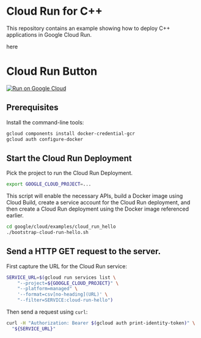 # Cloud Run for C++

This repository contains an example showing how to deploy C++ applications in
Google Cloud Run.

here


# Cloud Run Button

[![Run on Google Cloud](https://deploy.cloud.run/button.svg)](https://deploy.cloud.run)

## Prerequisites

Install the command-line tools:

```bash
gcloud components install docker-credential-gcr
gcloud auth configure-docker
```

## Start the Cloud Run Deployment

Pick the project to run the Cloud Run Deployment.

```bash
export GOOGLE_CLOUD_PROJECT=...
```

This script will enable the necessary APIs, build a Docker image using Cloud
Build, create a service account for the Cloud Run deployment, and then create
a Cloud Run deployment using the Docker image referenced earlier.

```bash
cd google/cloud/examples/cloud_run_hello
./bootstrap-cloud-run-hello.sh
```

## Send a HTTP GET request to the server.

First capture the URL for the Cloud Run service:

```bash
SERVICE_URL=$(gcloud run services list \
    "--project=${GOOGLE_CLOUD_PROJECT}" \
    "--platform=managed" \
    '--format=csv[no-heading](URL)' \
    "--filter=SERVICE:cloud-run-hello")
```

Then send a request using `curl`:

```bash
curl -H "Authorization: Bearer $(gcloud auth print-identity-token)" \
  "${SERVICE_URL}"
```

